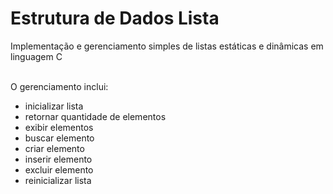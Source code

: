 # Estrutura de Dados Lista 

Implementação e gerenciamento simples de listas estáticas e dinâmicas em linguagem C <br><br>

O gerenciamento inclui:

- inicializar lista
- retornar quantidade de elementos
- exibir elementos
- buscar elemento
- criar elemento
- inserir elemento
- excluir elemento
- reinicializar lista
